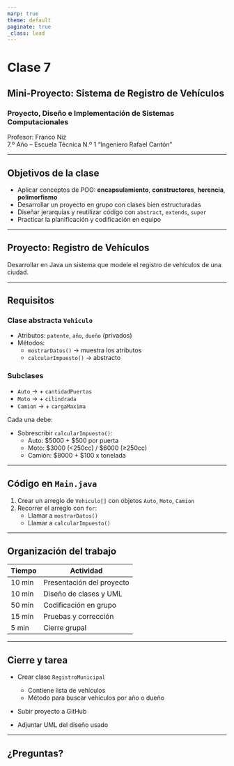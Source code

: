 ```yaml
---
marp: true
theme: default
paginate: true
_class: lead
---
```


# Clase 7  
## Mini-Proyecto: Sistema de Registro de Vehículos  
### Proyecto, Diseño e Implementación de Sistemas Computacionales  
Profesor: Franco Niz  
7.º Año – Escuela Técnica N.º 1 “Ingeniero Rafael Cantón”

---

## Objetivos de la clase

- Aplicar conceptos de POO: **encapsulamiento**, **constructores**, **herencia**, **polimorfismo**
- Desarrollar un proyecto en grupo con clases bien estructuradas
- Diseñar jerarquías y reutilizar código con `abstract`, `extends`, `super`
- Practicar la planificación y codificación en equipo

---

## Proyecto: Registro de Vehículos

Desarrollar en Java un sistema que modele el registro de vehículos de una ciudad.

---

## Requisitos

### Clase abstracta `Vehiculo`
- Atributos: `patente`, `año`, `dueño` (privados)
- Métodos:
  - `mostrarDatos()` → muestra los atributos
  - `calcularImpuesto()` → abstracto

### Subclases
- `Auto` → + `cantidadPuertas`
- `Moto` → + `cilindrada`
- `Camion` → + `cargaMaxima`

Cada una debe:
- Sobrescribir `calcularImpuesto()`:
  - Auto: $5000 + $500 por puerta
  - Moto: $3000 (<250cc) / $6000 (≥250cc)
  - Camión: $8000 + $100 x tonelada

---

## Código en `Main.java`

1. Crear un arreglo de `Vehiculo[]` con objetos `Auto`, `Moto`, `Camion`
2. Recorrer el arreglo con `for`:
   - Llamar a `mostrarDatos()`
   - Llamar a `calcularImpuesto()`

---

## Organización del trabajo

| Tiempo | Actividad |
|--------|-----------|
| 10 min | Presentación del proyecto |
| 10 min | Diseño de clases y UML |
| 50 min | Codificación en grupo |
| 15 min | Pruebas y corrección |
| 5 min  | Cierre grupal |

---

## Cierre y tarea

- Crear clase `RegistroMunicipal`
  - Contiene lista de vehículos
  - Método para buscar vehículos por año o dueño

- Subir proyecto a GitHub
- Adjuntar UML del diseño usado

---

## ¿Preguntas?
